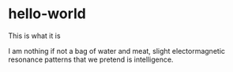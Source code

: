 # hello-world
This is what it is

I am nothing if not a bag of water and meat, slight electormagnetic resonance patterns that we pretend is intelligence. 
